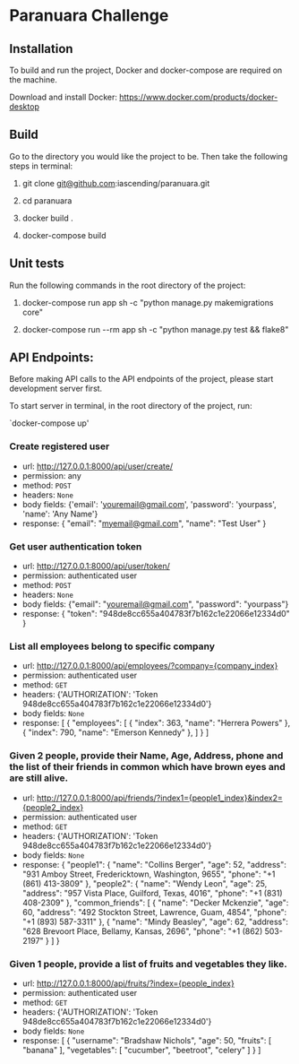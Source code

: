 
# Paranuara Challenge

## Installation


To build and run the project, Docker and docker-compose are required on the machine.

Download and install Docker: https://www.docker.com/products/docker-desktop


## Build


Go to the directory you would like the project to be. Then take the following steps in terminal:

1. git clone git@github.com:iascending/paranuara.git

2. cd paranuara

3. docker build .

4. docker-compose build


## Unit tests


Run the following commands in the root directory of the project:

1. docker-compose run app sh -c "python manage.py makemigrations core"

2. docker-compose run --rm app sh -c "python manage.py test && flake8"


## API Endpoints:


Before making API calls to the API endpoints of the project, please start development server first.

To start server in terminal, in the root directory of the project, run:

`docker-compose up'

### Create registered user
- url: http://127.0.0.1:8000/api/user/create/
- permission: any
- method: `POST`
- headers: `None`
- body fields: {'email': 'youremail@gmail.com', 'password': 'yourpass', 'name': 'Any Name'}
- response:
    {
        "email": "myemail@gmail.com",
        "name": "Test User"
    }

### Get user authentication token
- url: http://127.0.0.1:8000/api/user/token/
- permission: authenticated user
- method: `POST`
- headers: `None`
- body fields: {"email": "youremail@gmail.com", "password": "yourpass"}
- response:
    {
        "token": "948de8cc655a404783f7b162c1e22066e12334d0"
    }

### List all employees belong to specific company
- url: http://127.0.0.1:8000/api/employees/?company={company_index}
- permission: authenticated user
- method: `GET`
- headers: {'AUTHORIZATION': 'Token 948de8cc655a404783f7b162c1e22066e12334d0'}
- body fields: `None`
- response:
    [
        {
            "employees": [
                {
                    "index": 363,
                    "name": "Herrera Powers"
                },
                {
                    "index": 790,
                    "name": "Emerson Kennedy"
                },
            ]
        }
    ]

 ### Given 2 people, provide their Name, Age, Address, phone and the list of their friends in common which have brown eyes and are still alive.
- url: http://127.0.0.1:8000/api/friends/?index1={people1_index}&index2={people2_index}
- permission: authenticated user
- method: `GET`
- headers: {'AUTHORIZATION': 'Token 948de8cc655a404783f7b162c1e22066e12334d0'}
- body fields: `None`
- response:
    {
        "people1": {
            "name": "Collins Berger",
            "age": 52,
            "address": "931 Amboy Street, Fredericktown, Washington, 9655",
            "phone": "+1 (861) 413-3809"
        },
        "people2": {
            "name": "Wendy Leon",
            "age": 25,
            "address": "957 Vista Place, Guilford, Texas, 4016",
            "phone": "+1 (831) 408-2309"
        },
        "common_friends": [
            {
                "name": "Decker Mckenzie",
                "age": 60,
                "address": "492 Stockton Street, Lawrence, Guam, 4854",
                "phone": "+1 (893) 587-3311"
            },
            {
                "name": "Mindy Beasley",
                "age": 62,
                "address": "628 Brevoort Place, Bellamy, Kansas, 2696",
                "phone": "+1 (862) 503-2197"
            }
        ]
    }

### Given 1 people, provide a list of fruits and vegetables they like.
- url: http://127.0.0.1:8000/api/fruits/?index={people_index}
- permission: authenticated user
- method: `GET`
- headers: {'AUTHORIZATION': 'Token 948de8cc655a404783f7b162c1e22066e12334d0'}
- body fields: `None`
- response:
    [
        {
            "username": "Bradshaw Nichols",
            "age": 50,
            "fruits": [
                "banana"
            ],
            "vegetables": [
                "cucumber",
                "beetroot",
                "celery"
            ]
        }
    ]
